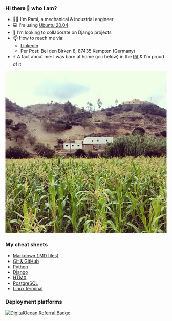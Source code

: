 
### Hi there 👋 who I am?
- :technologist: I'm Rami, a mechanical & industrial engineer
- :computer: I’m using [Ubuntu 20.04][ubuntu20_04]
- 👯 I’m looking to collaborate on Django projects
- 📫 How to reach me via:
  - [Linkedin][myLinkedinPage]
  - Per Post: Bei den Birken 8, 87435 Kempten (Germany) 
- ⚡ A fact about me: I was born at home (pic below) in the [Rif][Riflink] & I'm proud of it
<img src="images/birthlocation.jpg">


### My cheat sheets

* [Markdown (.MD files)](my_cheat_sheets/markdown/README.md)
* [Git & GitHub](my_cheat_sheets/git/README.md)
* [Python](my_cheat_sheets/python/README.md)
* [Django](my_cheat_sheets/django/README.md)
* [HTMX](my_cheat_sheets/htmx/README.md)
* [PostgreSQL](my_cheat_sheets/postgresql/README.md)
* [Linux terminal](my_cheat_sheets/linux/README.md)



### Deployment platforms
[![DigitalOcean Referral Badge](https://web-platforms.sfo2.cdn.digitaloceanspaces.com/WWW/Badge%201.svg)](https://www.digitalocean.com/?refcode=f1af247b90c6&utm_campaign=Referral_Invite&utm_medium=Referral_Program&utm_source=badge)



<!-- links used in this file -->
[Riflink]:https://en.wikipedia.org/wiki/Rif
[myLinkedinPage]:https://www.linkedin.com/in/ramiboutas/
[ubuntu20_04]:https://releases.ubuntu.com/20.04/
